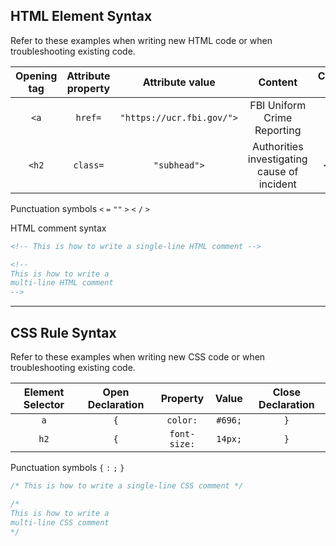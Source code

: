 ## HTML Element Syntax
Refer to these examples when writing new HTML code or when troubleshooting existing code.

|Opening tag|Attribute property|Attribute value|Content|Closing tag|
|:--:|:--:|:--:|:--:|:--:|
|`<a`|`href=`|`"https://ucr.fbi.gov/">`|FBI Uniform Crime Reporting|`</a>`|
|`<h2`|`class=`|`"subhead">`|Authorities investigating cause of incident|`</h2>`|

Punctuation symbols
`<` `=` `""` `>` `<` `/` `>`

HTML comment syntax
```html
<!-- This is how to write a single-line HTML comment -->

<!--
This is how to write a
multi-line HTML comment
-->
```

---

## CSS Rule Syntax
Refer to these examples when writing new CSS code or when troubleshooting existing code.

|Element Selector|Open Declaration|Property|Value|Close Declaration|
|:--:|:--:|:--:|:--:|:--:|
|`a`|`{`|`color:`|`#696;`|`}`|
|`h2`|`{`|`font-size:`|`14px;`|`}`|

Punctuation symbols
`{` `:` `;` `}`

```css
/* This is how to write a single-line CSS comment */

/*
This is how to write a
multi-line CSS comment
*/
```

